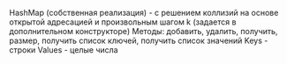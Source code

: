 HashMap (собственная реализация) - с решением коллизий на основе открытой адресацией и произвольным шагом k (задается в дополнительном конструкторе)
Методы: добавить, удалить, получить, размер, получить список ключей, получить список значений
Keys - строки
Values - целые числа
